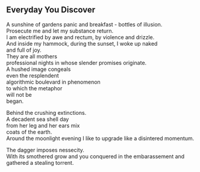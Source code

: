 Everyday You Discover
---------------------
A sunshine of gardens panic and breakfast - bottles of illusion.  
Prosecute me and let my substance return.  
I am electrified by awe and rectum, by violence and drizzle.  
And inside my hammock, during the sunset, I woke up naked  
and full of joy.  
They are all mothers  
professional nights in whose slender promises originate.  
A hushed image congeals  
even the resplendent  
algorithmic boulevard in phenomenon  
to which the metaphor  
will not be  
began.  
  
Behind the crushing extinctions.  
A decadent sea shell day  
from her leg and her ears mix  
coats of the earth.  
Around the moonlight evening I like to upgrade like a disintered momentum.  
  
The dagger imposes nessecity.  
With its smothered grow and you conquered in the embarassement and gathered a stealing torrent.  

